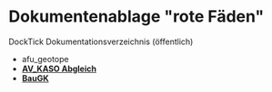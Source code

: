 # Dokumentenablage "rote Fäden"
DockTick Dokumentationsverzeichnis (öffentlich)

* afu_geotope
* [**AV_KASO Abgleich**](https://github.com/bjsvwcur/DockTick_rote_Faeden/blob/master/Documents/AV_KASO%20Abgleich.md)
* [**BauGK**](https://github.com/bjsvwcur/rote_Faeden/blob/master/Documents/BauGK/BauGK.md)
